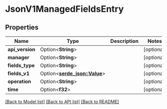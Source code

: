 # JsonV1ManagedFieldsEntry

## Properties

Name | Type | Description | Notes
------------ | ------------- | ------------- | -------------
**api_version** | Option<**String**> |  | [optional]
**manager** | Option<**String**> |  | [optional]
**fields_type** | Option<**String**> |  | [optional]
**fields_v1** | Option<[**serde_json::Value**](.md)> |  | [optional]
**operation** | Option<**String**> |  | [optional]
**time** | Option<**f32**> |  | [optional]

[[Back to Model list]](../README.md#documentation-for-models) [[Back to API list]](../README.md#documentation-for-api-endpoints) [[Back to README]](../README.md)



